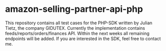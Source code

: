 # amazon-selling-partner-api-php
This repository contains all test cases for the PHP-SDK written by Julian Tietz, the company GIDUTEX. Currently the implementation contains feeds/reports/orders/finances API. Within the next weeks all remaining endpoints will be added. If you are interested in the SDK, feel free to contact me.
